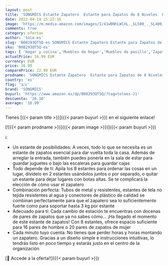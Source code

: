 ```yaml
---
layout: post
title: 'SONGMICS Estante Zapatero  Estante para Zapatos de 8 Niveles  Estructura Metal  para 16-20 Pares  para Entrada  Dormitorio  Sala de Estar  46 x 28 x 145 cm  Negro LSR24BK'
date: 2022-04-19 15:22:16
image: 'https://m.media-amazon.com/images/I/41wBNhLWlXL._SL500_._SL400_.jpg'
comments: true
category: ofertas
author: 'tole.es'
slug: 'B08293QT5Q-es SONGMICS Estante Zapatero Estante para Zapatos de 8...'
sku: 'B08293QT5Q-es'
tags: [ 'Hogar y cocina','Muebles de hogar','Muebles de pasillo','Zapateros','Zapateros de pasillo','songmics','zapatos','🇪🇸', ]
actualPrice: 16.99 EUR
currency: EUR
price: 16.99
comparePrice: 22.99 EUR
prodname: 'SONGMICS Estante Zapatero  Estante para Zapatos de 8 Niveles  Estructura Metal  para 16-20 Pares  para Entrada  Dormitorio  Sala de Estar  46 x 28 x 145 cm  Negro LSR24BK'
country: 'es'
flag: '🇪🇸'
brand: 'SONGMICS'
buyurl: 'https://www.amazon.es/dp/B08293QT5Q/?tag=tolees-21'
descuento: '26.10'
average: '16.99'
---
```


Tienes [{{< param title >}}]({{< param buyurl >}}) en el siguiente enlace!

[![{{< param prodname >}}]({{< param image >}})]({{< param buyurl >}})

ℹ️:

- Un estante de posibilidades: A veces, todo lo que se necesita es un estante de zapatos esencial para dar vuelta toda la casa. Además de arreglar la entrada, también puedes ponerla en la sala de estar para guardar juguetes o bajo las escaleras para guardar cajas
- Todo depende de tí: Apila los 8 estantes para ordenar las cosas en un lugar, divídelo en 2 estantes usándolos juntos o por separado, o quitar un estante para dejar lugares con botas altas. Se te complicará la elección de cómo usar el zapatero
- Combinación perfecta: Tubos de metal y resistentes, estantes de tela no tejida resistentes al agua y conectores de plástico de calidad se combinan perfectamente para que el zapatero sea lo suficientemente fuerte como para soportar hasta 3 kg por estante
- Adecuado para tí: Cada cambio de estación te encuentras con docenas de pares de zapatos que ya no sabes cómo... ¡Ha llegado el momento de este estante de zapatos! Con 8 estantes, ofrece espacio suficiente para 16 pares de hombre o 20 pares de zapatos de mujer
- Cada minuto tuyo cuenta: No tienes que perder horas y horas montando un zapatero. Gracias a un diseño simple e instrucciones intuitivas, lo tendrás listo en poco tiempo y estarás justo en el centro de la organización

[🛒 Accede a la oferta!!]({{< param buyurl >}})
